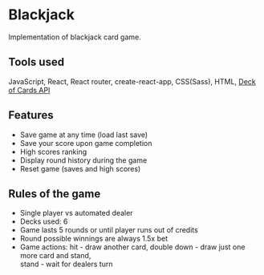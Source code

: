 # Blackjack
Implementation of blackjack card game.

## Tools used
JavaScript, React, React router, create-react-app, CSS(Sass), HTML, [Deck of Cards API](https://deckofcardsapi.com/)

## Features
- Save game at any time (load last save)
- Save your score upon game completion
- High scores ranking
- Display round history during the game
- Reset game (saves and high scores)

## Rules of the game
- Single player vs automated dealer
- Decks used: 6
- Game lasts 5 rounds or until player runs out of credits
- Round possible winnings are always 1.5x bet
- Game actions: hit - draw another card, double down - draw just one more card and stand, <br/>stand - wait for dealers turn